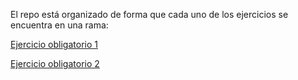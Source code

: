 El repo está organizado de forma que cada uno de los ejercicios se encuentra en una rama:

[Ejercicio obligatorio 1](https://github.com/jumufu84/Master_Modulo1_Layout/tree/ejercicio1)

[Ejercicio obligatorio 2](https://github.com/jumufu84/Master_Modulo1_Layout/tree/ejercicio2)
